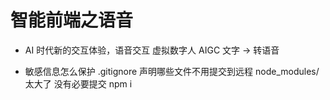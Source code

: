 # 智能前端之语音
- AI 时代新的交互体验，语音交互
  虚拟数字人 AIGC 文字 -> 转语音
  
- 敏感信息怎么保护
  .gitignore 声明哪些文件不用提交到远程
  node_modules/ 太大了 没有必要提交 npm i 
   




